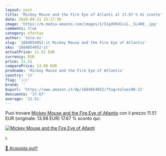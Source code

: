 ```yaml
---
layout: post
title: 'Mickey Mouse and the Fire Eye of Atlanti al 17.67 % di sconto'
date: 2020-09-21 15:17:56
image: 'https://m.media-amazon.com/images/I/51qdVKdCxiL._SL400_.jpg'
comments: true
category: ofertas
author: 'tole.es'
slug: '1684054052-it Mickey Mouse and the Fire Eye of Atlantis'
sku: '1684054052-it'
actualPrice: 11.51 EUR
currency: EUR
price: 11.51
comparePrice: 13.98 EUR
prodname: 'Mickey Mouse and the Fire Eye of Atlantis'
country: 'it'
flag: '🇮🇹'
brand: ''
buyurl: 'https://www.amazon.it/dp/1684054052/?tag=tolees00-21'
descuento: '17.67'
average: '11.51'
---
```


Puoi trovare [Mickey Mouse and the Fire Eye of Atlantis](https://www.amazon.it/dp/1684054052/?tag=tolees00-21) con il prezzo 11.51 EUR (originale: 13.98 EUR) 17.67 % sconto qui:

[![Mickey Mouse and the Fire Eye of Atlanti](https://m.media-amazon.com/images/I/51qdVKdCxiL._SL400_.jpg)](https://www.amazon.it/dp/1684054052/?tag=tolees00-21)

ℹ️:


[🛒 Acquista qui!!](https://www.amazon.it/dp/1684054052/?tag=tolees00-21)
